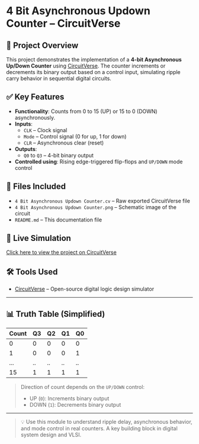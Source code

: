 # 4 Bit Asynchronous Updown Counter – CircuitVerse

## 🧠 Project Overview
This project demonstrates the implementation of a **4-bit Asynchronous Up/Down Counter** using [CircuitVerse](https://circuitverse.org). The counter increments or decrements its binary output based on a control input, simulating ripple carry behavior in sequential digital circuits.

## ✅ Key Features
- **Functionality**: Counts from 0 to 15 (UP) or 15 to 0 (DOWN) asynchronously.
- **Inputs**:
  - `CLK` – Clock signal
  - `Mode` – Control signal (0 for up, 1 for down)
  - `CLR` – Asynchronous clear (reset)
- **Outputs**:
  - `Q0` to `Q3` – 4-bit binary output
- **Controlled using**: Rising edge-triggered flip-flops and `UP/DOWN` mode control

## 📂 Files Included
- `4 Bit Asynchronous Updown Counter.cv` – Raw exported CircuitVerse file
- `4 Bit Asynchronous Updown Counter.png` – Schematic image of the circuit
- `README.md` – This documentation file

## 🔗 Live Simulation
[Click here to view the project on CircuitVerse](https://circuitverse.org/simulator/edit/3-bit-asynchronous-updown-counter)

## 🛠 Tools Used
- [CircuitVerse](https://circuitverse.org) – Open-source digital logic design simulator

---

## 📊 Truth Table (Simplified)

| Count | Q3 | Q2 | Q1 | Q0 |
|-------|----|----|----|----|
| 0     | 0  | 0  | 0  | 0  |
| 1     | 0  | 0  | 0  | 1  |
| ...   | .. | .. | .. | .. |
| 15    | 1  | 1  | 1  | 1  |

> Direction of count depends on the `UP/DOWN` control:
> - UP (`0`): Increments binary output
> - DOWN (`1`): Decrements binary output

---

> 💡 Use this module to understand ripple delay, asynchronous behavior, and mode control in real counters. A key building block in digital system design and VLSI.
